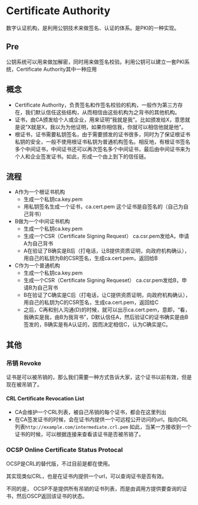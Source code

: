 # Certificate Authority
数字认证机构，是利用公钥技术来做签名、认证的体系。是PKI的一种实现。

## Pre
公钥系统可以用来做加解密，同时用来做签名校验。利用公钥可以建立一套PKI系统，Certificate Authority其中一种应用

## 概念
- Certificate Authority，负责签名和作签名校验的机构，一般作为第三方存在，我们默认信任这些结构，从而相信由这些机构为之背书的其他机构。
- 证书，由CA颁发给个人或企业，用来证明“我就是我”。比如颁发给X，意思就是说“X就是X，我以为为他证明，如果你相信我，你就可以相信他就是他”。
- 根证书，证书需要私钥签名，由于需要颁发的证书很多，同时为了保证根证书私钥的安全，一般不使用根证书私钥为普通机构签名。相反地，有根证书签名多个中间证书，中间证书还可以再次签名多个中间证书，最后由中间证书来为个人和企业签发证书。如此，形成一个由上到下的信任链。

## 流程
- A作为一个根证书机构
	- 生成一个私钥ca.key.pem
	- 用私钥签名生成一个证书，ca.cert.pem
	这个证书是自签名的（自己为自己背书）
- B做为一个中间证书机构
	- 生成一个私钥ca.key.pem
	- 生成一个CSR（Certificate Signing Request） ca.csr.pem发给A，申请A为自己背书
	- A在验证了B确实是B后（打电话，让B提供资质证明，向政府机构确认），用自己的私钥为B的CSR签名，生成ca.cert.pem，返回给B
- C作为一个普通机构
	- 生成一个私钥ca.key.pem
	- 生成一个CSR（Certificate Signing Requeset） ca.csr.pem发给B，申请B为自己背书
	- B在验证了C确实是C后（打电话，让C提供资质证明，向政府机构确认），用自己的私钥为C的CSR签名，生成ca.cert.pem，返回给C
	- 之后，C再和别人沟通(D)的时候，就可以出示ca.cert.pem，意即，“看，我确实是我，由B为我背书”，D默认信任A，然后验证C的证书确实是由B签发的，B确实是有A认证的，因而决定相信C，认为C确实是C。

## 其他
### 吊销 Revoke
证书是可以被吊销的，那么我们需要一种方式告诉大家，这个证书以前有效，但是现在被吊销了。

#### CRL Certificate Revocation List
- CA会维护一个CRL列表，被自己吊销的每个证书，都会在这里列出
- 在CA签发证书的时候，会在证书内提供一个可远程公开访问的url，指向CRL列表`http://example.com/intermediate.crl.pem`
如此，当某一方接收到一个证书的时候，可以根据连接来查看该证书是否被吊销了。

### OCSP Online Certificate Status Protocal
OCSP是CRL的替代版，不过目前是都在使用。

其实现类似CRL，也是在证书内提供一个url，可以查询证书是否有效。

不同的是， OCSP不是提供所有吊销的证书列表，而是由调用方提供要查询的证书，然后OSCP返回该证书的状态。
